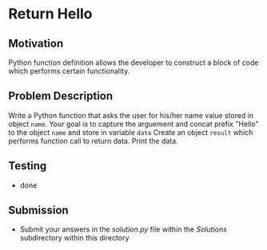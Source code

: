 # Return Hello

## Motivation
Python function definition allows the developer to construct a block of code which performs certain functionality.  

## Problem Description
Write a Python function that asks the user for his/her name value stored in object `name`.
Your goal is to capture the arguement and concat prefix "Hello" to the object `name` and store in variable `data`
Create an  object  `result` which performs function call to return data. 
Print the data. 

## Testing
* done

## Submission
* Submit your answers in the *solution.py* file within the *Solutions* subdirectory within this directory
